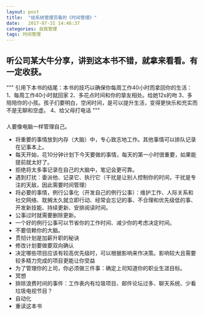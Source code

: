 ```yaml
---
layout: post
title:  "给系统管理员看的《时间管理》"
date:   2017-07-31 14:46:37
categories: 自我管理
tags: 时间管理
---
```

## 听公司某大牛分享，讲到这本书不错，就拿来看看。有一定收获。
"""
引用下本书的结尾：本书的技巧以确保你每周工作40小时而拿回你的生活：
1、每周工作40小时就回家
2、多花点时间和你的挚友相处。给她12s的吻
3、多陪陪你的小孩。孩子们要明白，空闲时间，是可以提升生活，变得更快乐和充实而不是无聊和空虚。
4、给父母打电话
"""
###
人要像电脑一样管理自己。
- 将重要的事情放到内存（大脑）中，专心致志地工作。其他事情可以排队记录在记事本上。
- 每天开始，花10分钟计划下今天要做的事情，每天的第一小时很重要，如果能提前就太好了。
- 拒绝将太多事记录在自己的大脑中，笔记会更可靠。
- 遇到打扰：委派他、记录它、执行它（干扰是让别人控制你的时间，干扰是专注的天敌，因此需要时间管理）
- 将必要的事情，例行公事化（开发自己的例行公事）：维护工作、人际关系和社交网络、耽搁太久就立即行动、经常会忘记的事、不合理和优先级低的事、开发新技能、持续更新、安排阅读时间。
- 公事过时就需要删除更新。
- 一个好的例行公事可以节省你的工作时间、减少你的考虑决定时间。
- 不要信赖你的大脑。
- 贯彻计划是加薪升职的秘诀
- 修改计划要做要双向确认
- 决定哪些项目应该有较高优先级时，可以根据影响来作决策。影响较大且需要较多精力完成的项目更能让你受益
- 为了管理你的上司，你必须做三件事：确定上司知道你的职业生涯目标。
- 冥想
- 排除浪费时间的事件：工作表内有垃圾项目、邮件论坛过多、聊天系统、少看垃圾电视节目？
- 自动化
- 重读这本书